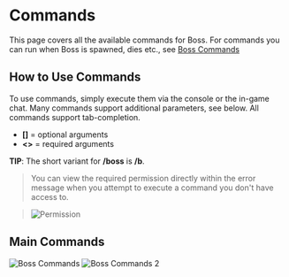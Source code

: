# Commands

This page covers all the available commands for Boss. For commands you can run when Boss is spawned, dies etc., see [Boss Commands](boss-commands)

## How to Use Commands
To use commands, simply execute them via the console or the in-game chat. Many commands support additional parameters, see below. All commands support tab-completion.

* **[]** = optional arguments
* **<>** = required arguments

**TIP**: The short variant for **/boss** is **/b**.

> You can view the required permission directly within the error message when you attempt to execute a command you don't have access to.

> ![Permission](https://i.imgur.com/1hEj8Uq.png)


## Main Commands

![Boss Commands](https://i.imgur.com/RPuTzIq.png)
![Boss Commands 2](https://i.imgur.com/4M8RBab.png)